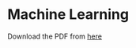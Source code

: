 # Machine Learning

Download the PDF from [here](https://drive.google.com/file/d/1dA6MijWGAsZjSvEJmRY7k40UDgGaDFcI/view?usp=sharing)
